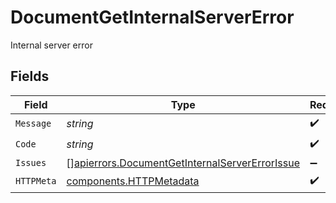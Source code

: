 # DocumentGetInternalServerError

Internal server error


## Fields

| Field                                                                                                            | Type                                                                                                             | Required                                                                                                         | Description                                                                                                      |
| ---------------------------------------------------------------------------------------------------------------- | ---------------------------------------------------------------------------------------------------------------- | ---------------------------------------------------------------------------------------------------------------- | ---------------------------------------------------------------------------------------------------------------- |
| `Message`                                                                                                        | *string*                                                                                                         | :heavy_check_mark:                                                                                               | N/A                                                                                                              |
| `Code`                                                                                                           | *string*                                                                                                         | :heavy_check_mark:                                                                                               | N/A                                                                                                              |
| `Issues`                                                                                                         | [][apierrors.DocumentGetInternalServerErrorIssue](../../models/apierrors/documentgetinternalservererrorissue.md) | :heavy_minus_sign:                                                                                               | N/A                                                                                                              |
| `HTTPMeta`                                                                                                       | [components.HTTPMetadata](../../models/components/httpmetadata.md)                                               | :heavy_check_mark:                                                                                               | N/A                                                                                                              |